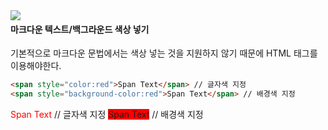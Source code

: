 <img src="https://img.shields.io/badge/Update-20.01.15-blue" align = "left">

#### 마크다운 텍스트/백그라운드 색상 넣기

기본적으로 마크다운 문법에서는 색상 넣는 것을 지원하지 않기 때문에 HTML 태그를 이용해야한다.

```html
<span style="color:red">Span Text</span> // 글자색 지정
<span style="background-color:red">Span Text</span> // 배경색 지정
```

<span style="color:red">Span Text</span> // 글자색 지정
<span style="background-color:red">Span Text</span> // 배경색 지정

